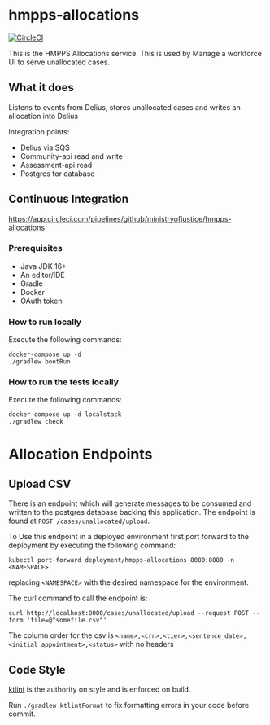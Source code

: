 # hmpps-allocations

[![CircleCI](https://circleci.com/gh/ministryofjustice/hmpps-allocations/tree/main.svg?style=svg)](https://circleci.com/gh/ministryofjustice/hmpps-allocations)

This is the HMPPS Allocations service. This is used by Manage a workforce UI to serve unallocated cases.

## What it does

Listens to events from Delius, stores unallocated cases and writes an allocation into Delius

Integration points:
- Delius via SQS
- Community-api read and write
- Assessment-api read
- Postgres for database

## Continuous Integration
https://app.circleci.com/pipelines/github/ministryofjustice/hmpps-allocations



### Prerequisites
* Java JDK 16+
* An editor/IDE
* Gradle
* Docker
* OAuth token

### How to run locally

Execute the following commands:

```shell
docker-compose up -d
./gradlew bootRun
```

### How to run the tests locally

Execute the following commands:

```shell
docker compose up -d localstack
./gradlew check
```

# Allocation Endpoints

## Upload CSV

There is an endpoint which will generate messages to be consumed and written to the postgres database backing this
application. The endpoint is found at `POST /cases/unallocated/upload`.

To Use this endpoint in a deployed environment first port forward to the deployment by executing the following command:

```shell
kubectl port-forward deployment/hmpps-allocations 8080:8080 -n <NAMESPACE>
```

replacing `<NAMESPACE>` with the desired namespace for the environment.

The curl command to call the endpoint is:

```shell
curl http://localhost:8080/cases/unallocated/upload --request POST --form 'file=@"somefile.csv"'
```

The column order for the csv is `<name>,<crn>,<tier>,<sentence_date>,<initial_appointment>,<status>` with no headers

## Code Style

[ktlint](https://github.com/pinterest/ktlint) is the authority on style and is enforced on build.

Run `./gradlew ktlintFormat` to fix formatting errors in your code before commit.
